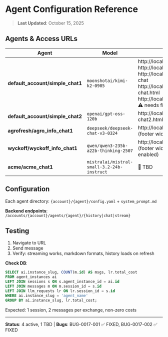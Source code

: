 # Agent Configuration Reference

> **Last Updated**: October 15, 2025

## Agents & Access URLs

| Agent | Model | Frontend URLs |
|-------|-------|---------------|
| **default_account/simple_chat1** | `moonshotai/kimi-k2-0905` | http://localhost:8000/ (system)<br>http://localhost:4321/demo/widget<br>http://localhost:4321/demo/simple-chat<br>http://localhost:4321/htmx-chat.html<br>http://localhost:4321/demo/iframe ⚠️ needs fixes |
| **default_account/simple_chat2** | `openai/gpt-oss-120b` | http://localhost:4321/htmx-chat2.html |
| **agrofresh/agro_info_chat1** | `deepseek/deepseek-chat-v3-0324` | http://localhost:4321/agrofresh (footer widget) |
| **wyckoff/wyckoff_info_chat1** | `qwen/qwen3-235b-a22b-thinking-2507` | http://localhost:4321/wyckoff (footer widget, vector search enabled) |
| **acme/acme_chat1** | `mistralai/mistral-small-3.2-24b-instruct` | 🚧 TBD |

## Configuration

Each agent directory: `{account}/{agent}/config.yaml` + `system_prompt.md`

**Backend endpoints**: `/accounts/{account}/agents/{agent}/{history|chat|stream}`

## Testing

1. Navigate to URL
2. Send message
3. Verify: streaming works, markdown formats, history loads on refresh

**Check DB**:
```sql
SELECT ai.instance_slug, COUNT(m.id) AS msgs, lr.total_cost
FROM agent_instances ai
LEFT JOIN sessions s ON s.agent_instance_id = ai.id
LEFT JOIN messages m ON m.session_id = s.id
LEFT JOIN llm_requests lr ON lr.session_id = s.id
WHERE ai.instance_slug = 'agent_name'
GROUP BY ai.instance_slug, lr.total_cost;
```

Expected: 1 session, 2 messages per exchange, non-zero costs

---

**Status**: 4 active, 1 TBD | **Bugs**: BUG-0017-001 ✅ FIXED, BUG-0017-002 ✅ FIXED

